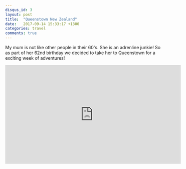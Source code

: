 ```yaml
---
disqus_id: 3
layout: post
title:  "Queenstown New Zealand"
date:   2017-09-14 15:33:17 +1300
categories: travel
comments: true
---
```


My mum is not like other people in their 60's. She is an adrenline junkie! So as part of her 62nd birthday we decided to take her to Queenstown for a exciting week of adventures!

<iframe width="560" height="315" src="https://www.youtube.com/embed/NQlrAjTwKMk" frameborder="0" gesture="media" allow="encrypted-media" allowfullscreen></iframe>
